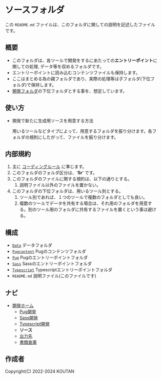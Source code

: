 # ソースフォルダ

この `README.md` ファイルは、このフォルダに関しての説明を記述したファイルです。

## 概要

- このフォルダは、各ツールで開発をするにあたっての**エントリーポイント**に関しての処理, データ等を収めるフォルダです。
- エントリーポイントに読み込むコンテンツファイルも保持します。
- ここはまとめる為の親フォルダであり、実際の処理等は子フォルダ(下位フォルダ)で保持します。
- [開発フォルダ](../README.md)の下位フォルダとする事を、想定しています。

## 使い方

- 開発で新たに生成用ソースを用意する方法

    用いるツールなどタイプによって、用意するフォルダを振り分けます。各フォルダの規則にしたがって、ファイルを振り分けます。

## 内部規約

1. 主に [コーディングルール](../Document/codingrules.md) に準じます。
2. このフォルダのフォルダ区分は、'**Sr**' です。
3. このフォルダのファイルに関する規約は、以下の通りとする。
    1. 説明ファイル以外のファイルを置かない。
4. このフォルダの下位フォルダは、用いるツール別とする。
    1. ツール別であれば、１つのツールで複数のフォルダとしても良い。
    2. 複数のツールでデータを共有する場合は、それ用のフォルダを用意する。別のツール用のフォルダに共有するファイルを置くという事は避ける。

## 構成

- [`Data`](./Data/README.md) データフォルダ
- [`Pugcontent`](./Pugcontent/README.md) Pugのコンテンツフォルダ
- [`Pug`](./Pug/README.md) Pugのエントリーポイントフォルダ
- [`Sass`](./Sass/README.md) Sassのエントリーポイントフォルダ
- [`Typescript`](./Typescript/README.md) Typescriptエントリーポイントフォルダ
- `README.md` 説明ファイル(このファイルです)

## ナビ

- [開発ホーム](../README.md)
  - [Pug開発](../Pug/README.md)
  - [Sass開発](../Sass/README.md)
  - [Typescript開発](../Typescript/README.md)
  - **ソース**
  - [出力先](../Dest/README.md)
  - [書類倉庫](../Document/README.md)

## 作成者

Copyright(C) 2022-2024 KOUTAN

